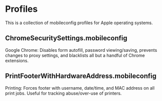# Profiles
This is a collection of mobileconfig profiles for Apple operating systems. 

## ChromeSecuritySettings.mobileconfig ##
Google Chrome: Disables form autofill, password viewing/saving, prevents changes to proxy settings, and blacklists all but a handful of Chrome extensions.

## PrintFooterWithHardwareAddress.mobileconfig ##
Printing: Forces footer with username, date/time, and MAC address on all print jobs. Useful for tracking abuse/over-use of printers.
